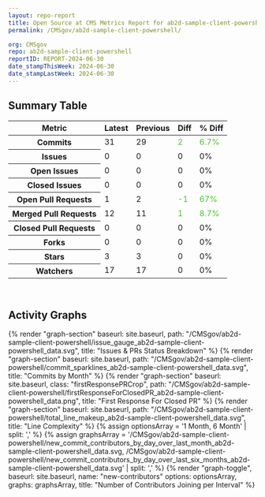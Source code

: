 ```yaml
---
layout: repo-report
title: Open Source at CMS Metrics Report for ab2d-sample-client-powershell | REPORT-2024-06-30
permalink: /CMSgov/ab2d-sample-client-powershell/

org: CMSgov
repo: ab2d-sample-client-powershell
reportID: REPORT-2024-06-30
date_stampThisWeek: 2024-06-30
date_stampLastWeek: 2024-06-30
---
```

<div class="summary-table">
  <table class="usa-table usa-table--borderless">
    <h2> Summary Table </h2>
    <thead>
      <tr>
        <th scope="col">Metric</th>
        <th scope="col">Latest</th>
        <th scope="col">Previous</th>
        <th scope="col">Diff</th>
        <th scope="col">% Diff</th>
      </tr>
    </thead>
    <tbody>
      <tr>
        <th scope="row">Commits</th>
        <td>31</td>
        <td>29</td>
        <td style="color: #45c527" >2</td>
        <td style="color: #45c527" >6.7%</td>
      </tr>
      <tr>
        <th scope="row">Issues</th>
        <td>0</td>
        <td>0</td>
        <td style="" >0</td>
        <td style="" >0%</td>
      </tr>
      <tr>
        <th scope="row">Open Issues</th>
        <td>0</td>
        <td>0</td>
        <td style="" >0</td>
        <td style="" >0%</td>
      </tr>
      <tr>
        <th scope="row">Closed Issues</th>
        <td>0</td>
        <td>0</td>
        <td style="" >0</td>
        <td style="" >0%</td>
      </tr>
      <tr>
        <th scope="row">Open Pull Requests</th>
        <td>1</td>
        <td>2</td>
        <td style="color: #45c527" >-1</td>
        <td style="color: #45c527" >67%</td>
      </tr>
      <tr>
        <th scope="row">Merged Pull Requests</th>
        <td>12</td>
        <td>11</td>
        <td style="color: #45c527" >1</td>
        <td style="color: #45c527" >8.7%</td>
      </tr>
      <tr>
        <th scope="row">Closed Pull Requests</th>
        <td>0</td>
        <td>0</td>
        <td style="" >0</td>
        <td style="" >0%</td>
      </tr>
      <tr>
        <th scope="row">Forks</th>
        <td>0</td>
        <td>0</td>
        <td style="" >0</td>
        <td style="" >0%</td>
      </tr>
      <tr>
        <th scope="row">Stars</th>
        <td>3</td>
        <td>3</td>
        <td style="" >0</td>
        <td style="" >0%</td>
      </tr>
      <tr>
        <th scope="row">Watchers</th>
        <td>17</td>
        <td>17</td>
        <td style="" >0</td>
        <td style="" >0%</td>
      </tr>
    </tbody>
  </table>
</div>
<div class="graph-container">
  <br>
  <h2>Activity Graphs</h2>
  <div class="all-graphs">
    <!--- Issues/PRs Status Breakdown Graph -->
    {% render "graph-section"  baseurl: site.baseurl, path: "/CMSgov/ab2d-sample-client-powershell/issue_gauge_ab2d-sample-client-powershell_data.svg", title: "Issues & PRs Status Breakdown" %}
    <!--- Contributor Activity Line Graph -->
    {% render "graph-section" baseurl: site.baseurl, path: "/CMSgov/ab2d-sample-client-powershell/commit_sparklines_ab2d-sample-client-powershell_data.svg", title: "Commits by Month" %}
    <!--- First Response For Closed PR Scatterplot -->
    {% render "graph-section" baseurl: site.baseurl, class: "firstResponsePRCrop", path: "/CMSgov/ab2d-sample-client-powershell/firstResponseForClosedPR_ab2d-sample-client-powershell_data.png", title: "First Response For Closed PR" %}
    <!--- Line Complexity Graphs -->
    {% render "graph-section" baseurl: site.baseurl, path: "/CMSgov/ab2d-sample-client-powershell/total_line_makeup_ab2d-sample-client-powershell_data.svg", title: "Line Complexity" %}
    <!--- New Commit Contributors by Day over Last Month and Last 6 Months -->
      {% assign optionsArray = '1 Month, 6 Month' | split: ',' %}
      {% assign graphsArray = '/CMSgov/ab2d-sample-client-powershell/new_commit_contributors_by_day_over_last_month_ab2d-sample-client-powershell_data.svg, /CMSgov/ab2d-sample-client-powershell/new_commit_contributors_by_day_over_last_six_months_ab2d-sample-client-powershell_data.svg' | split: ',' %}
      {% render "graph-toggle", baseurl: site.baseurl, name: "new-contributors" options: optionsArray, graphs: graphsArray, title: "Number of Contributors Joining per Interval" %}
</div>